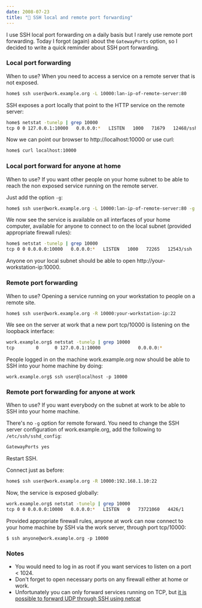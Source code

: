 ```yaml
---
date: 2008-07-23
title: "📌 SSH local and remote port forwarding"
---
```


I use SSH local port forwarding on a daily basis but I rarely use remote port forwarding. Today I forgot (again) about the `GatewayPorts` option, so I decided to write a quick reminder about SSH port forwarding.

### Local port forwarding

When to use? When you need to access a service on a remote server that is not exposed.

```bash
home$ ssh user@work.example.org -L 10000:lan-ip-of-remote-server:80
```

SSH exposes a port locally that point to the HTTP service on the remote server:

```bash
home$ netstat -tunelp | grep 10000
tcp 0 0 127.0.0.1:10000   0.0.0.0:*   LISTEN   1000   71679   12468/ssh
```

Now we can point our browser to http://localhost:10000 or use curl:

```bash
home$ curl localhost:10000
```

### Local port forward for anyone at home

When to use? If you want other people on your home subnet to be able to reach the non exposed service running on the remote server.

Just add the option `-g`:

```bash
home$ ssh user@work.example.org -L 10000:lan-ip-of-remote-server:80 -g
```

We now see the service is available on all interfaces of your home computer, available for anyone to connect to on the local subnet (provided appropriate firewall rules):

```bash
home$ netstat -tunelp | grep 10000
tcp 0 0 0.0.0.0:10000   0.0.0.0:*   LISTEN   1000   72265   12543/ssh
```

Anyone on your local subnet should be able to open http://your-workstation-ip:10000.

### Remote port forwarding

When to use? Opening a service running on your workstation to people on a remote site.

```bash
home$ ssh user@work.example.org -R 10000:your-workstation-ip:22
```

We see on the server at work  that a new port tcp/10000 is listening on the loopback interface:

```bash
work.example.org$ netstat -tunelp | grep 10000
tcp        0      0 127.0.0.1:10000              0.0.0.0:*                   LISTEN      0          73719534   3809/1
```

People logged in on the machine work.example.org now should be able to SSH into your home machine by doing:

```
work.example.org$ ssh user@localhost -p 10000
```

### Remote port forwarding for anyone at work

When to use? If you want everybody on the subnet at work to be able to SSH into your home machine.

There's no `-g` option for remote forward. You need to change the SSH server configuration of work.example.org, add the following to `/etc/ssh/sshd_config`:

```bash
GatewayPorts yes
```

Restart SSH.

Connect just as before:

```bash
home$ ssh user@work.example.org -R 10000:192.168.1.10:22
```

Now, the service is exposed globally:

```bash
work.example.org$ netstat -tunelp | grep 10000
tcp 0 0 0.0.0.0:10000   0.0.0.0:*   LISTEN   0   73721060   4426/1
```

Provided appropriate firewall rules, anyone at work can now connect to your home machine by SSH via the work server, through port tcp/10000:

```
$ ssh anyone@work.example.org -p 10000
```

### Notes

- You would need to log in as root if you want services to listen on a port < 1024.
- Don't forget to open necessary ports on any firewall either at home or work.
- Unfortunately you can only forward services running on TCP, but [it is possible to forward UDP through SSH using netcat](https://blog.wains.be/2007/2007-02-13-tunneling-udp-requests-through-ssh/)
